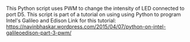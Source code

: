 This Python script uses PWM to change the intensity of LED connected 
to port D5.
This script is part of a tutorial on using using Python to program
Intel's Galileo and Edison
Link for this tutorial:
https://navinbhaskar.wordpress.com/2015/04/07/python-on-intel-galileoedison-part-3-pwm/
